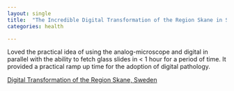```yaml
---
layout: single
title:  "The Incredible Digital Transformation of the Region Skane in Sweden"
categories: health

---
```

Loved the practical idea of using the analog-microscope and digital in parallel with the ability to fetch glass slides in < 1 hour for a period of time. It provided a practical ramp up time for the adoption of digital pathology. 

 
[Digital Transformation of the Region Skane, Sweden](https://lnkd.in/e5-f_8aE)